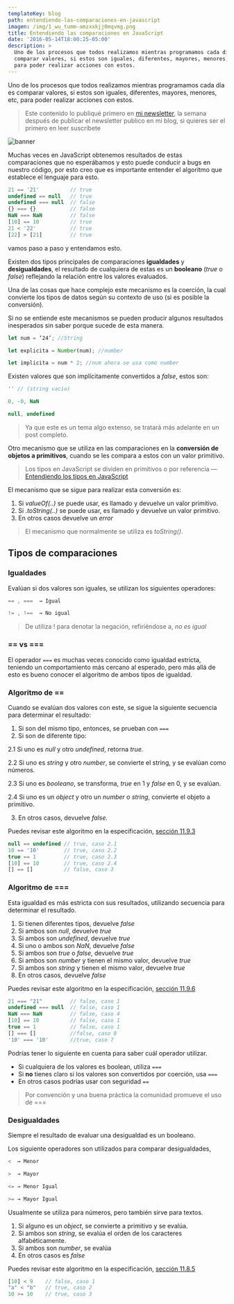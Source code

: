 ```yaml
---
templateKey: blog
path: entendiendo-las-comparaciones-en-javascript
imagen: /img/1_wu_tumm-amzxxkjj0mqvmg.png
title: Entendiendo las comparaciones en JavaScript
date: '2016-05-14T18:00:25-05:00'
description: >
  Uno de los procesos que todos realizamos mientras programamos cada día es
  comparar valores, si estos son iguales, diferentes, mayores, menores, etc,
  para poder realizar acciones con estos.
---
```

Uno de los procesos que todos realizamos mientras programamos cada día es comparar valores, si estos son iguales, diferentes, mayores, menores, etc, para poder realizar acciones con estos.

> Este contenido lo publiqué primero en [mi newsletter](https://tinyletter.com/yeion7), la semana después de publicar el newsletter publico en mi blog, si quieres ser el primero en leer suscríbete

![banner](/img/1_wu_tumm-amzxxkjj0mqvmg.png)

Muchas veces en JavaScript obtenemos resultados de estas comparaciones que no esperábamos y esto puede conducir a bugs en nuestro código, por esto creo que es importante entender el algoritmo que establece el lenguaje para esto.

```js
21 == '21'          // true
undefined == null   // true
undefined === null  // false
{} === {}           // false
NaN === NaN         // false
[10] == 10          // true
21 < '22'           // true
[22] > [21]         // true
```

vamos paso a paso y entendamos esto.

Existen dos tipos principales de comparaciones **igualdades** y **desigualdades**, el resultado de cualquiera de estas es un **booleano** (_true_ o _false_) reflejando la relación entre los valores evaluados.

Una de las cosas que hace complejo este mecanismo es la coerción, la cual convierte los tipos de datos según su contexto de uso (si es posible la conversión).

Si no se entiende este mecanismos se pueden producir algunos resultados inesperados sin saber porque sucede de esta manera.

```js
let num = ‘24’; //String

let explicita = Number(num); //number

let implicita = num * 2; //num ahora se usa como number
```

Existen valores que son implícitamente convertidos a _false_, estos son:

```js
'' // (string vacio)

0, -0, NaN

null, undefined
```

> Ya que este es un tema algo extenso, se tratará más adelante en un post completo.

Otro mecanismo que se utiliza en las comparaciones en la **conversión de objetos a primitivos**, cuando se les compara a estos con un valor primitivo.

>  Los tipos en JavaScript se dividen en primitivos o por referencia — [Entendiendo los tipos en JavaScript](/entendiendo-los-tipos-en-javascript)

El mecanismo que se sigue para realizar esta conversión es:

1. Si _valueOf(..)_ se puede usar, es llamado y devuelve un valor primitivo.
2. Si ._toString(..)_ se puede usar, es llamado y devuelve un valor primitivo.
3. En otros casos devuelve un _error_

> El mecanismo que normalmente se utiliza es _toString()_.

## Tipos de comparaciones

### Igualdades

Evalúan si dos valores son iguales, se utilizan los siguientes operadores:

```js
== , ===  → Igual

!= , !==  → No igual
```

> De utiliza ! para denotar la negación, refiriéndose a, _no es igual_

### \== vs ===

El operador `===` es muchas veces conocido como igualdad estricta, teniendo un comportamiento más cercano al esperado, pero más allá de esto es bueno conocer el algoritmo de ambos tipos de igualdad.

### Algoritmo de ==

Cuando se evalúan dos valores con este, se sigue la siguiente secuencia para determinar el resultado:

1. Si son del mismo tipo, entonces, se prueban con `===`
2. Si son de diferente tipo:

2.1 Si uno es _null_ y otro _undefined_, retorna _true._

2.2 Si uno es _string_ y otro _number_, se convierte el string, y se evalúan como números.

2.3 Si uno es _booleano_, se transforma, _true_ en 1 y _false_ en 0, y se evalúan.

2.4 Si uno es un _object_ y otro un _number_ o _string_, convierte el objeto a primitivo.

3. En otros casos, devuelve _false._

Puedes revisar este algoritmo en la especificación, [sección 11.9.3](http://www.ecma-international.org/ecma-262/5.1/#sec-11.9.3)

```js
null == undefined // true, caso 2.1
10 == '10'        // true, caso 2.2
true == 1         // true, caso 2.3
[10] == 10        // true, caso 2.4
[] == []          // false, caso 3
```

### Algoritmo de ===

Esta igualdad es más estricta con sus resultados, utilizando secuencia para determinar el resultado.

1. Si tienen diferentes tipos, devuelve _false_
2. Si ambos son _null_, devuelve _true_
3. Si ambos son _undefined_, devuelve _true_
4. Si uno o ambos son _NaN_, devuelve _false_
5. Si ambos son _true_ o _false_, devuelve _true_
6. Si ambos son _number_ y tienen el mismo valor, devuelve _true_
7. Si ambos son _string_ y tienen el mismo valor, devuelve _true_
8. En otros casos, devuelve _false_

Puedes revisar este algoritmo en la especificación, [sección 11.9.6](http://www.ecma-international.org/ecma-262/5.1/#sec-11.9.6)

```js
21 === "21"         // false, caso 1
undefined === null  // false, caso 1
NaN === NaN         // false, caso 4
[10] == 10          // false, caso 1
true == 1           // false, caso 1
[] === []           //false, caso 8
'10' === '10'       //true, caso 7
```

Podrías tener lo siguiente en cuenta para saber cuál operador utilizar.

* Si cualquiera de los valores es boolean, utiliza `===`
* Si **no** tienes claro si los valores son convertidos por coerción, usa `===`
* En otros casos podrías usar con seguridad `==`

> Por convención y una buena práctica la comunidad promueve el uso de ===

### Desigualdades

Siempre el resultado de evaluar una desigualdad es un booleano.

Los siguiente operadores son utilizados para comparar desigualdades,

```js
<  → Menor

>  → Mayor

<= → Menor Igual

>= → Mayor Igual
```

Usualmente se utiliza para números, pero también sirve para textos.

1. Si alguno es un _object_, se convierte a primitivo y se evalúa.
2. Si ambos son _string_, se evalúa el orden de los caracteres alfabéticamente.
3. Si ambos son _number_, se evalúa
4. En otros casos es _false_

Puedes revisar este algoritmo en la especificación, [sección 11.8.5](http://www.ecma-international.org/ecma-262/5.1/#sec-11.8.5)

```js
[10] < 9    // false, caso 1 
"a" < "b"   // true, caso 2
10 >= 10    // true, caso 3
```
